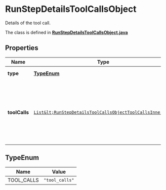 

# RunStepDetailsToolCallsObject

Details of the tool call.

The class is defined in **[RunStepDetailsToolCallsObject.java](../../src/main/java/org/openapitools/model/RunStepDetailsToolCallsObject.java)**

## Properties

Name | Type | Description | Notes
------------ | ------------- | ------------- | -------------
**type** | [**TypeEnum**](#TypeEnum) | Always &#x60;tool_calls&#x60;. | 
**toolCalls** | [`List&lt;RunStepDetailsToolCallsObjectToolCallsInner&gt;`](RunStepDetailsToolCallsObjectToolCallsInner.md) | An array of tool calls the run step was involved in. These can be associated with one of three types of tools: &#x60;code_interpreter&#x60;, &#x60;retrieval&#x60;, or &#x60;function&#x60;.  | 

## TypeEnum

Name | Value
---- | -----
TOOL_CALLS | `"tool_calls"`



